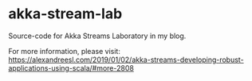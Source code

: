 # akka-stream-lab

Source-code for Akka Streams Laboratory in my blog.

For more information, please visit:
https://alexandreesl.com/2019/01/02/akka-streams-developing-robust-applications-using-scala/#more-2808

